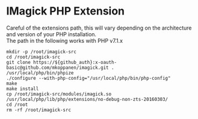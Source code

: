 # IMagick PHP Extension

Careful of the extensions path, this will vary depending on the architecture and version of your PHP installation.  
The path in the following works with PHP v7.1.x

```
mkdir -p /root/imagick-src
cd /root/imagick-src
git clone https://${github_auth}:x-oauth-basic@github.com/mkoppanen/imagick.git .
/usr/local/php/bin/phpize
./configure --with-php-config="/usr/local/php/bin/php-config"
make
make install
cp /root/imagick-src/modules/imagick.so /usr/local/php/lib/php/extensions/no-debug-non-zts-20160303/
cd /root
rm -rf /root/imagick-src
```
